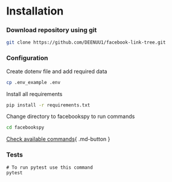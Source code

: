 # Installation


### Download repository using git

```bash
git clone https://github.com/DEENUU1/facebook-link-tree.git
```

### Configuration
Create dotenv file and add required data 
```bash
cp .env_example .env 
````
Install all requirements
```bash
pip install -r requirements.txt
```
Change directory to facebookspy to run commands
```bash
cd facebookspy
```

[Check available commands](commands.md){ .md-button }



### Tests
```bazaar
# To run pytest use this command
pytest 
```